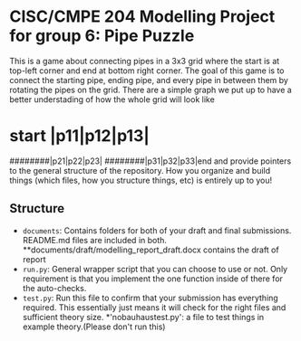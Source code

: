# CISC/CMPE 204 Modelling Project for group 6: Pipe Puzzle

This is a game about connecting pipes in a 3x3 grid where the start is at top-left corner and end at bottom right corner. The goal of this game is to connect the starting pipe, ending pipe, and every pipe in between them by rotating the pipes on the grid. 
There are a simple graph we put up to have a better understading of how the whole grid will look like

# start |p11|p12|p13|
########|p21|p22|p23|
########|p31|p32|p33|end
and provide pointers to the general structure of the repository. How you organize and build things (which files, how you structure things, etc) is entirely up to you! 
## Structure

* `documents`: Contains folders for both of your draft and final submissions. README.md files are included in both.
**documents/draft/modelling_report_draft.docx contains the draft of report
* `run.py`: General wrapper script that you can choose to use or not. Only requirement is that you implement the one function inside of there for the auto-checks.
* `test.py`: Run this file to confirm that your submission has everything required. This essentially just means it will check for the right files and sufficient theory size.
*'nobauhaustest.py': a file to test things in example theory.(Please don't run this)


